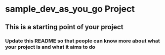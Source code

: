 # sample_dev_as_you_go Project

## This is a starting point of your project

### Update this README so that people can know more about what your project is and what it aims to do
